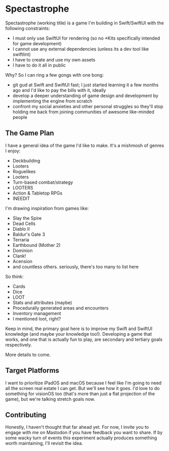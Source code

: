 # Spectastrophe
Spectastrophe (working title) is a game I'm building in Swift/SwiftUI with the following constraints:
- I must only use SwiftUI for rendering (so no *Kits specifically intended for game development)
- I cannot use any external dependencies (unless its a dev tool like swiftlint)
- I have to create and use my own assets
- I have to do it all in public

Why? So I can ring a few gongs with one bong:
- git gud at Swift and SwiftUI fast; I just started learning it a few months ago and I'd like to pay the bills with it, ideally
- develop a deeper understanding of game design and development by implementing the engine from scratch
- confront my social anxieties and other personal struggles so they'll stop holding me back from joining communities of awesome like-minded people

## The Game Plan
I have a general idea of the game I'd like to make. It's a mishmosh of genres I enjoy:
- Deckbuilding
- Looters
- Roguelikes
- Looters
- Turn-based combat/strategy
- LOOTERS
- Action & Tabletop RPGs
- INEEDIT

I'm drawing inspiration from games like:
- Slay the Spire
- Dead Cells
- Diablo II
- Baldur's Gate 3
- Terraria
- Earthbound (Mother 2)
- Dominion
- Clank!
- Acension
- and countless others. seriously, there's too many to list here

So think:
- Cards
- Dice
- LOOT
- Stats and attributes (maybe)
- Procedurally generated areas and encounters
- Inventory management
- I mentioned loot, right?

Keep in mind, the primary goal here is to improve my Swift and SwiftUI knowledge (and maybe your knowledge too!). Developing a game that works, and one that is actually fun to play, are secondary and tertiary goals respectively.

More details to come.

## Target Platforms
I want to prioritize iPadOS and macOS because I feel like I'm going to need all the screen real estate I can get. But we'll see how it goes. I'd love to do something for visionOS too (that's more than just a flat projection of the game), but we're talking stretch goals now.

## Contributing
Honestly, I haven't thought that far ahead yet. For now, I invite you to engage with me on Mastodon if you have feedback you want to share. If by some wacky turn of events this experiment actually produces something worth maintaining, I'll revisit the idea.
